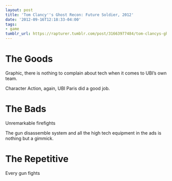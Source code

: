 ```yaml
---
layout: post
title: 'Tom Clancy''s Ghost Recon: Future Soldier, 2012'
date: '2012-09-16T12:18:33-04:00'
tags:
- game
tumblr_url: https://rapturer.tumblr.com/post/31663977484/tom-clancys-ghost-recon-future-soldier-2012
---
```

# The Goods

Graphic, there is nothing to complain about tech when it comes to UBI’s own team.

Character Action, again, UBI Paris did a good job.

# The Bads

Unremarkable firefights

The gun disassemble system and all the high tech equipment in the ads is nothing but a gimmick.

# The Repetitive

Every gun fights

